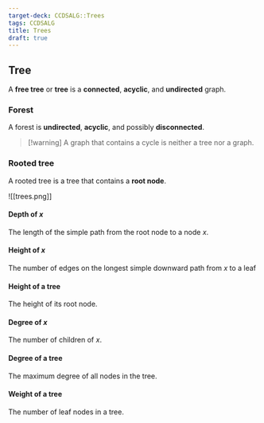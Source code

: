 ```yaml
---
target-deck: CCDSALG::Trees
tags: CCDSALG
title: Trees
draft: true
---
```


## Tree

A **free tree** or **tree** is a **connected**, **acyclic**, and **undirected** graph.

### Forest

A forest is **undirected**, **acyclic**, and possibly **disconnected**.

>[!warning] A graph that contains a cycle is neither a tree nor a graph.

### Rooted tree

A rooted tree is a tree that contains a **root node**.

![[trees.png]]

#### Depth of $x$

The length of the simple path from the root node to a node $x$.

#### Height of $x$

The number of edges on the longest simple downward path from $x$ to a leaf

#### Height of a tree

The height of its root node.

#### Degree of $x$

The number of children of $x$.

#### Degree of a tree

The maximum degree of all nodes in the tree.

#### Weight of a tree

The number of leaf nodes in a tree.
